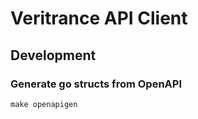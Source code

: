# Veritrance API Client

## Development

### Generate go structs from OpenAPI

```shell
make openapigen
```
